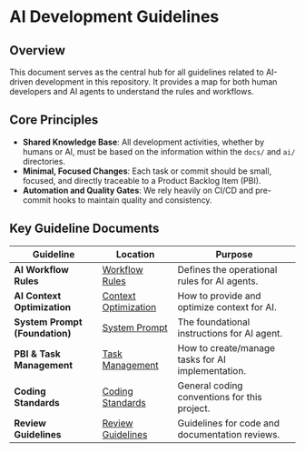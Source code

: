 # AI Development Guidelines

## Overview

This document serves as the central hub for all guidelines related to AI-driven development in this repository. It
provides a map for both human developers and AI agents to understand the rules and workflows.

## Core Principles

- **Shared Knowledge Base**: All development activities, whether by humans or AI, must be based on the information
  within the `docs/` and `ai/` directories.
- **Minimal, Focused Changes**: Each task or commit should be small, focused, and directly traceable to a Product
  Backlog Item (PBI).
- **Automation and Quality Gates**: We rely heavily on CI/CD and pre-commit hooks to maintain quality and consistency.

## Key Guideline Documents

| Guideline                      | Location               | Purpose                                           |
| ------------------------------ | ---------------------- | ------------------------------------------------- |
| **AI Workflow Rules**          | [Workflow Rules]       | Defines the operational rules for AI agents.      |
| **AI Context Optimization**    | [Context Optimization] | How to provide and optimize context for AI.       |
| **System Prompt (Foundation)** | [System Prompt]        | The foundational instructions for AI agent.       |
| **PBI & Task Management**      | [Task Management]      | How to create/manage tasks for AI implementation. |
| **Coding Standards**           | [Coding Standards]     | General coding conventions for this project.      |
| **Review Guidelines**          | [Review Guidelines]    | Guidelines for code and documentation reviews.    |

[Workflow Rules]: ../ops/ai-workflow-rules.md
[Context Optimization]: ../../ai/context/context-optimization.md
[System Prompt]: ../../ai/system_prompt.md
[Task Management]: ../requirements/backlog/README.md
[Coding Standards]: ./coding-standards.md
[Review Guidelines]: ./review-guidelines.md
